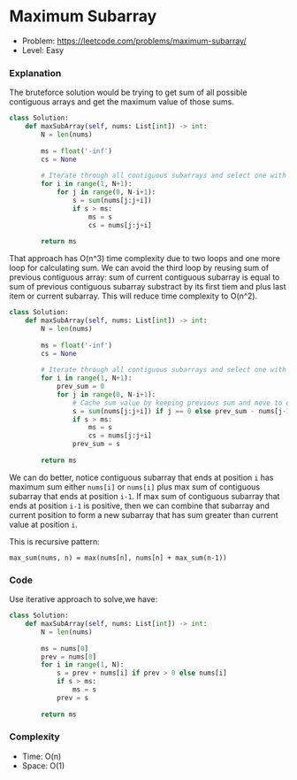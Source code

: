 # Maximum Subarray

- Problem: https://leetcode.com/problems/maximum-subarray/
- Level: Easy

### Explanation

The bruteforce solution would be trying to get sum of all possible contiguous arrays and get the maximum value of those sums.

```python
class Solution:
    def maxSubArray(self, nums: List[int]) -> int:
        N = len(nums)
        
        ms = float('-inf')
        cs = None
        
        # Iterate through all contiguous subarrays and select one with max sum
        for i in range(1, N+1):
            for j in range(0, N-i+1):
                s = sum(nums[j:j+i])
                if s > ms:
                    ms = s
                    cs = nums[j:j+i]
                    
        return ms
```

That approach has O(n^3) time complexity due to two loops and one more loop for calculating sum. We can avoid the third loop by reusing sum of previous contiguous array: sum of current contiguous subarray is equal to sum of previous contiguous subarray substract by its first tiem and plus last item or current subarray. This will reduce time complexity to O(n^2).

```python
class Solution:
    def maxSubArray(self, nums: List[int]) -> int:
        N = len(nums)
        
        ms = float('-inf')
        cs = None
        
        # Iterate through all contiguous subarrays and select one with max sum
        for i in range(1, N+1):
            prev_sum = 0
            for j in range(0, N-i+1):
                # Cache sum value by keeping previous sum and move to one position
                s = sum(nums[j:j+i]) if j == 0 else prev_sum - nums[j-1] + nums[j+i-1]
                if s > ms:
                    ms = s
                    cs = nums[j:j+i]
                prev_sum = s
                
        return ms
```

We can do better, notice contiguous subarray that ends at position `i` has maximum sum either `nums[i]` or `nums[i]` plus max sum of contiguous subarray that ends at position `i-1`. If max sum of contiguous subarray that ends at position `i-1` is positive, then we can combine that subarray and current position to form a new subarray that has sum greater than current value at position `i`.

This is recursive pattern:

```
max_sum(nums, n) = max(nums[n], nums[n] + max_sum(n-1))
```

### Code

Use iterative approach to solve,we have:

```python
class Solution:
    def maxSubArray(self, nums: List[int]) -> int:
        N = len(nums)
        
        ms = nums[0]
        prev = nums[0]
        for i in range(1, N):
            s = prev + nums[i] if prev > 0 else nums[i]
            if s > ms:
                ms = s
            prev = s
                
        return ms
```

### Complexity

- Time: O(n)
- Space: O(1)
